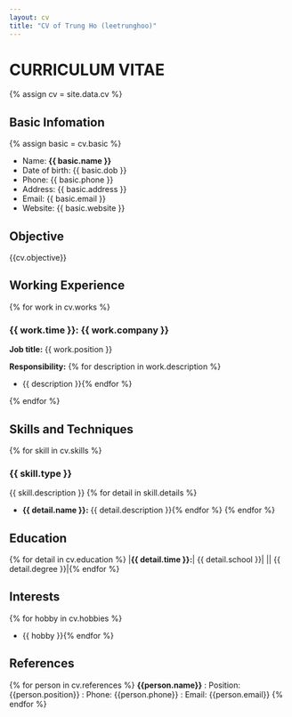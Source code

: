 ```yaml
---
layout: cv
title: "CV of Trung Ho (leetrunghoo)"
---
```

# CURRICULUM VITAE

{% assign cv = site.data.cv %}
## Basic Infomation
{% assign basic = cv.basic %}
- Name: __{{ basic.name }}__
- Date of birth: {{ basic.dob }}
- Phone: {{ basic.phone }}
- Address: {{ basic.address }}
- Email: {{ basic.email }}
- Website: {{ basic.website }}

## Objective
{{cv.objective}}

## Working Experience

{% for work in cv.works %}

### __{{ work.time }}:__ {{ work.company }}

__Job title:__ {{ work.position }}

__Responsibility:__ 
{% for description in work.description %}
- {{ description }}{% endfor %}

{% endfor %}

## Skills and Techniques

{% for skill in cv.skills %}
### {{ skill.type }}
{{ skill.description }}
{% for detail in skill.details %}
- __{{ detail.name }}:__ {{ detail.description }}{% endfor %}
{% endfor %}

## Education

{% for detail in cv.education %}
|__{{ detail.time }}:__| {{ detail.school }}|
|| {{ detail.degree }}|{% endfor %}

## Interests

{% for hobby in cv.hobbies %}
- {{ hobby }}{% endfor %}

## References

{% for person in cv.references %}
__{{person.name}}__
: Position: {{person.position}}
: Phone: {{person.phone}}
: Email: {{person.email}}
{% endfor %}

